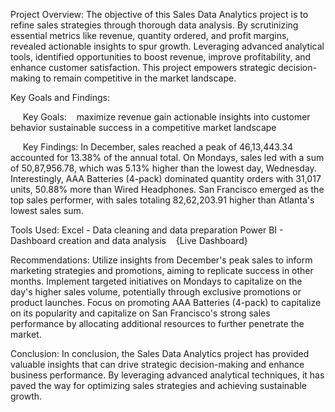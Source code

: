 Project Overview:
The objective of this Sales Data Analytics project is to refine sales strategies through thorough data analysis. By scrutinizing essential metrics like revenue, quantity ordered, and profit margins, revealed actionable insights to spur growth. Leveraging advanced analytical tools, identified opportunities to boost revenue, improve profitability, and enhance customer satisfaction. This project empowers strategic decision-making to remain competitive in the market landscape.


Key Goals and Findings:

     Key Goals:   
maximize revenue
gain actionable insights into customer behavior
sustainable success in a competitive market landscape

     Key Findings:
In December, sales reached a peak of 46,13,443.34 accounted for 13.38% of the annual total.
On Mondays, sales led with a sum of 50,87,956.78, which was 5.13% higher than the lowest day, Wednesday.
Interestingly, AAA Batteries (4-pack) dominated quantity orders with 31,017 units, 50.88% more than Wired Headphones.
San Francisco emerged as the top sales performer, with sales totaling 82,62,203.91 higher than Atlanta's lowest sales sum.


Tools Used:
Excel - Data cleaning and data preparation
Power BI - Dashboard creation and data analysis    {Live Dashboard}


Recommendations:
Utilize insights from December's peak sales to inform marketing strategies and promotions, aiming to replicate success in other months.
Implement targeted initiatives on Mondays to capitalize on the day's higher sales volume, potentially through exclusive promotions or product launches.
Focus on promoting AAA Batteries (4-pack) to capitalize on its popularity and capitalize on San Francisco's strong sales performance by allocating additional resources to further penetrate the market.


Conclusion:
In conclusion, the Sales Data Analytics project has provided valuable insights that can drive strategic decision-making and enhance business performance. By leveraging advanced analytical techniques, it has paved the way for optimizing sales strategies and achieving sustainable growth.

